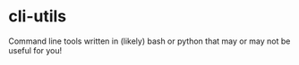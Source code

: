 # cli-utils
Command line tools written in (likely) bash or python that may or may not be useful for you!
